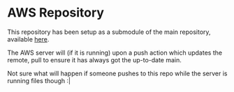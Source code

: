 # AWS Repository

This repository has been setup as a submodule of the main repository, available [here](https://github.com/Diegovano/BalanceBug23).

The AWS server will (if it is running) upon a push action which updates the remote, pull to ensure it has always got the up-to-date main.

Not sure what will happen if someone pushes to this repo while the server is running files though :|


